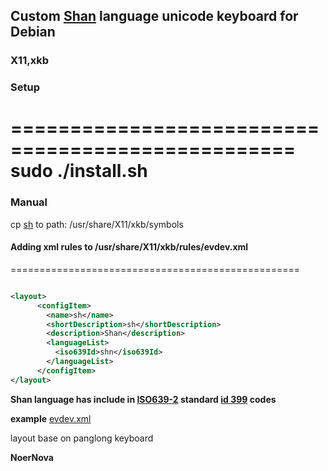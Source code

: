 ## Custom [Shan](https://en.wikipedia.org/wiki/Shan_people) language unicode keyboard for Debian
### X11,xkb

### **Setup**

==================================================
sudo ./install.sh
==================================================

### **Manual**

cp [sh](/sh) to path: /usr/share/X11/xkb/symbols

#### **Adding xml rules to /usr/share/X11/xkb/rules/evdev.xml**
==================================================

``` xml

<layout>
      <configItem>
        <name>sh</name>
        <shortDescription>sh</shortDescription>
        <description>Shan</description>
        <languageList>
          <iso639Id>shn</iso639Id>
        </languageList>
      </configItem>
</layout>

```

**Shan language has include in [ISO639-2](https://en.wikipedia.org/wiki/List_of_ISO_639-2_codes) standard [id 399](https://www.loc.gov/standards/iso639-2/php/langcodes_name.php?code_ID=399) codes**

**example**
[evdev.xml](/evdev.xml)

layout base on panglong keyboard

**NoerNova**
